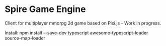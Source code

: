 # Spire Game Engine

Client for multiplayer mmorpg 2d game based on Pixi.js - Work in progress.

Install:
npm install --save-dev typescript awesome-typescript-loader source-map-loader
